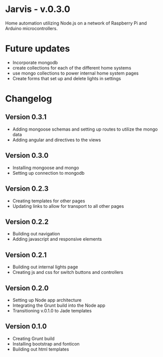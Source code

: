 # Jarvis - v.0.3.0

Home automation utilizing Node.js on a network of Raspberry Pi and Arduino microcontrollers.

# Future updates
- Incorporate mongodb
- create collections for each of the different home systems
- use mongo collections to power internal home system pages
- Create forms that set up and delete lights in settings

# Changelog

## Version 0.3.1
- Adding mongoose schemas and setting up routes to utilize the mongo data
- Adding angular and directives to the views

## Version 0.3.0
- Installing mongoose and mongo
- Setting up connection to mongodb

## Version 0.2.3
- Creating templates for other pages
- Updating links to allow for transport to all other pages

## Version 0.2.2
- Building out navigation
- Adding javascript and responsive elements

## Version 0.2.1
- Building out internal lights page
- Creating js and css for switch buttons and controllers

## Version 0.2.0
- Setting up Node app architecture
- Integrating the Grunt build into the Node app
- Transitioning v.0.1.0 to Jade templates

## Version 0.1.0
- Creating Grunt build
- Installing bootstrap and fonticon
- Building out html templates